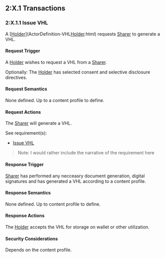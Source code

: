 
## 2:X.1 Transactions

### 2:X.1.1 Issue VHL

A [[Holder](ActorDefinition-VHLHolder.Html)](ActorDefinition-VHL[Holder](ActorDefinition-VHLHolder.Html).html) requests  [Sharer](ActorDefinition-VHLSharer.html) to generate a VHL.

 
 
#### Request Trigger
A [Holder](ActorDefinition-VHLHolder.Html) wishes to request a VHL from a [Sharer](ActorDefinition-VHLSharer.Html).

Optionally: The [Holder](ActorDefinition-VHLHolder.html) has selected consent and selective disclosure directives. 
#### Request Semantics
None defined. Up to a content profile to define.
#### Request Actions 
The [Sharer](ActorDefinition-VHLSharer.html) will generate a VHL.

See requirement(s):
* [Issue VHL](Requirements-IssueVHL.html)

> Note: I would rather include the narrative of the requirement here

#### Response Trigger
[Sharer](ActorDefinition-VHLSharer.Html) has performed any necceasry document generation, digital signatures and has generated a VHL according to a content profile.
#### Response Semantics
None defined. Up to content profile to define.
#### Response Actions
The [Holder](ActorDefinition-VHLHolder.Html) accepts the VHL for storage on wallet or other utilization.
#### Security Considerations 
Depends on the content profile.






